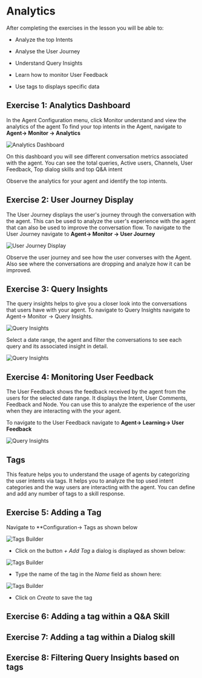 # Analytics

After completing the exercises in the lesson you will be able to:

- Analyze the top Intents

- Analyse the User Journey

- Understand Query Insights

- Learn how to monitor User Feedback

- Use tags to displays specific data

## Exercise 1: Analytics Dashboard
In the Agent Configuration menu, click Monitor understand and view the analytics of the agent
To find your top intents in the Agent, navigate to **Agent-> Monitor -> Analytics**

![Analytics Dashboard](contents/analytics/images/analytics-dashboard.png)

On this dashboard you will see different conversation metrics associated with the agent.
You can see the total queries, Active users, Channels, User Feedback, Top dialog skills and top Q&A intent

Observe the analytics for your agent and identify the top intents.

## Exercise 2: User Journey Display

The User Journey displays the user's journey through the conversation with the agent. This can be used to analyze
the user's experience with the agent that can also be used to improve the conversation flow. 
To navigate to the User Journey navigate to **Agent-> Monitor -> User Journey**

![User Journey Display](contents/analytics/images/user-journey-display.png)

Observe the user journey and see how the user converses with the Agent. Also see where the conversations are dropping
and analyze how it can be improved.

## Exercise 3: Query Insights

The query insights helps to give you a closer look into the conversations that users have with your agent.
To navigate to Query Insights navigate to Agent-> Monitor -> Query Insights.

![Query Insights](contents/analytics/images/query-insights.png)

Select a date range, the agent and filter the conversations to see each query and its associated insight in detail.

![Query Insights](contents/analytics/images/message-insights.png)

## Exercise 4: Monitoring User Feedback

The User Feedback shows the feedback received by the agent from the users for the selected date range.
It displays the Intent, User Comments, Feedback and Node. You can use this to analyze the experience of the user
when they are interacting with the your agent.

To navigate to the User Feedback navigate to **Agent-> Learning-> User Feedback**

![Query Insights](contents/analytics/images/user-feedback.png)

## Tags

This feature helps you to understand the usage of agents by categorizing the user intents via tags.
It helps you to analyze the top used intent categories and the way users are interacting with the agent.
You can define and add any number of tags to a skill response.

## Exercise 5: Adding a Tag

Navigate to **Configuration-> Tags as shown below

![Tags Builder](contents/analytics/images/tags-builder.png)

- Click on the button _+ Add Tag_ a dialog is displayed as shown below:

![Tags Builder](contents/analytics/images/add-tag-dialog.png)

- Type the name of the tag in the _Name_ field as shown here:

![Tags Builder](contents/analytics/images/tags-name-dialog.png)

- Click on _Create_ to save the tag

## Exercise 6: Adding a tag within a Q&amp;A Skill

## Exercise 7: Adding a tag within a Dialog skill

## Exercise 8: Filtering Query Insights based on tags
